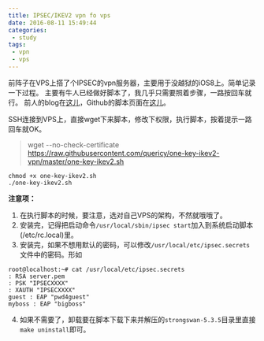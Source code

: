 ```yaml
---
title: IPSEC/IKEV2 vpn fo vps
date: 2016-08-11 15:49:44
categories:
 - study
tags:
 - vpn
 - vps
---
```

前阵子在VPS上搭了个IPSEC的vpn服务器，主要用于没越狱的iOS8上。简单记录一下过程。
主要有牛人已经做好脚本了，我几乎只需要照着步骤，一路按回车就行。
前人的blog在[这儿](https://quericy.me/blog/699/)，Github的脚本页面在[这儿](https://github.com/quericy/one-key-ikev2-vpn)。

SSH连接到VPS上，直接wget下来脚本，修改下权限，执行脚本，按着提示一路回车就OK。
> wget --no-check-certificate https://raw.githubusercontent.com/quericy/one-key-ikev2-vpn/master/one-key-ikev2.sh

```shell
chmod +x one-key-ikev2.sh
./one-key-ikev2.sh
```

**注意项：**
1. 在执行脚本的时候，要注意，选对自己VPS的架构，不然就哦哦了。
2. 安装完，记得把启动命令`/usr/local/sbin/ipsec start`加入到系统启动脚本(/etc/rc.local)里。
3. 安装完，如果不想用默认的密码，可以修改`/usr/local/etc/ipsec.secrets`文件中的密码。形如
```shell
root@localhost:~# cat /usr/local/etc/ipsec.secrets
: RSA server.pem
: PSK "IPSECXXXX"
: XAUTH "IPSECXXXX"
guest : EAP "pwd4guest"
myboss : EAP "bigboss"
```
4. 如果不需要了，卸载要在脚本下载下来并解压的`strongswan-5.3.5`目录里直接`make uninstall`即可。
